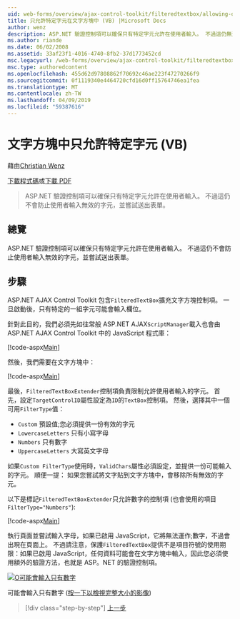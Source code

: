 ```yaml
---
uid: web-forms/overview/ajax-control-toolkit/filteredtextbox/allowing-only-certain-characters-in-a-text-box-vb
title: 只允許特定字元在文字方塊中 (VB) |Microsoft Docs
author: wenz
description: ASP.NET 驗證控制項可以確保只有特定字元允許在使用者輸入。 不過這仍無法防止使用者輸入不正確...
ms.author: riande
ms.date: 06/02/2008
ms.assetid: 33af23f1-4016-4740-8fb2-37d1773452cd
msc.legacyurl: /web-forms/overview/ajax-control-toolkit/filteredtextbox/allowing-only-certain-characters-in-a-text-box-vb
msc.type: authoredcontent
ms.openlocfilehash: 455d62d97808862f70692c46ae223f47270266f9
ms.sourcegitcommit: 0f1119340e4464720cfd16d0ff15764746ea1fea
ms.translationtype: MT
ms.contentlocale: zh-TW
ms.lasthandoff: 04/09/2019
ms.locfileid: "59387616"
---
```

# <a name="allowing-only-certain-characters-in-a-text-box-vb"></a>文字方塊中只允許特定字元 (VB)

藉由[Christian Wenz](https://github.com/wenz)

[下載程式碼](http://download.microsoft.com/download/4/c/2/4c2def7a-0d23-4055-91f9-1f18504167d7/FilteredTextBox0.vb.zip)或[下載 PDF](http://download.microsoft.com/download/b/6/a/b6ae89ee-df69-4c87-9bfb-ad1eb2b23373/filteredtextbox0VB.pdf)

> ASP.NET 驗證控制項可以確保只有特定字元允許在使用者輸入。 不過這仍不會防止使用者輸入無效的字元，並嘗試送出表單。


## <a name="overview"></a>總覽

ASP.NET 驗證控制項可以確保只有特定字元允許在使用者輸入。 不過這仍不會防止使用者輸入無效的字元，並嘗試送出表單。

## <a name="steps"></a>步驟

ASP.NET AJAX Control Toolkit 包含`FilteredTextBox`擴充文字方塊控制項。 一旦啟動後，只有特定的一組字元可能會輸入欄位。

針對此目的，我們必須先如往常般 ASP.NET AJAX`ScriptManager`載入也會由 ASP.NET AJAX Control Toolkit 中的 JavaScript 程式庫：

[!code-aspx[Main](allowing-only-certain-characters-in-a-text-box-vb/samples/sample1.aspx)]

然後，我們需要在文字方塊中：

[!code-aspx[Main](allowing-only-certain-characters-in-a-text-box-vb/samples/sample2.aspx)]

最後，`FilteredTextBoxExtender`控制項負責限制允許使用者輸入的字元。 首先，設定`TargetControlID`屬性設定為`ID`的`TextBox`控制項。 然後，選擇其中一個可用`FilterType`值：

- `Custom` 預設值;您必須提供一份有效的字元
- `LowercaseLetters` 只有小寫字母
- `Numbers` 只有數字
- `UppercaseLetters` 大寫英文字母

如果`Custom FilterType`使用時，`ValidChars`屬性必須設定，並提供一份可能輸入的字元。 順便一提： 如果您嘗試將文字貼到文字方塊中，會移除所有無效的字元。

以下是標記`FilteredTextBoxExtender`只允許數字的控制項 (也會使用的項目`FilterType="Numbers"`):

[!code-aspx[Main](allowing-only-certain-characters-in-a-text-box-vb/samples/sample3.aspx)]

執行頁面並嘗試輸入字母，如果已啟用 JavaScript，它將無法運作;數字，不過會出現在頁面上。 不過請注意，保護`FilteredTextBox`提供不是項目符號的使用期限：如果已啟用 JavaScript，任何資料可能會在文字方塊中輸入，因此您必須使用額外的驗證方法，也就是 ASP。NET 的驗證控制項。


[![O可能會輸入只有數字](allowing-only-certain-characters-in-a-text-box-vb/_static/image2.png)](allowing-only-certain-characters-in-a-text-box-vb/_static/image1.png)

可能會輸入只有數字 ([按一下以檢視完整大小的影像](allowing-only-certain-characters-in-a-text-box-vb/_static/image3.png))

> [!div class="step-by-step"]
> [上一步](allowing-only-certain-characters-in-a-text-box-cs.md)
